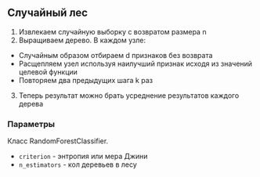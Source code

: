 ## Случайный лес

1. Извлекаем случайную выборку с возвратом размера n
2. Выращиваем дерево. В каждом узле:

* Случайным образом отбираем d признаков без возврата
* Расщепляем узел используя наилучший признак исходя из значений целевой функции
* Повторяем два предыдущих шага k раз

3. Теперь результат можно брать усреднение результатов каждого дерева

### Параметры

Класс RandomForestClassifier.

* ``criterion`` - энтропия или мера Джини
* ``n_estimators`` - кол деревьев в лесу